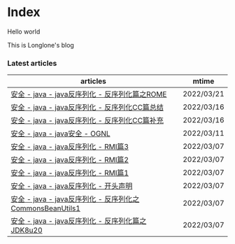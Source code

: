 # Index

Hello world

This is Longlone's blog

### Latest articles
| articles | mtime |
|  ----    | ----  |
|[安全 - java - java反序列化 - 反序列化篇之ROME](安全/java/java反序列化/反序列化篇之ROME.md)|2022/03/21|
|[安全 - java - java反序列化 - 反序列化CC篇总结](安全/java/java反序列化/反序列化CC篇总结.md)|2022/03/16|
|[安全 - java - java反序列化 - 反序列化CC篇补充](安全/java/java反序列化/反序列化CC篇补充.md)|2022/03/16|
|[安全 - java - java安全 - OGNL](安全/java/java安全/OGNL.md)|2022/03/11|
|[安全 - java - java反序列化 - RMI篇3](安全/java/java反序列化/RMI篇3.md)|2022/03/07|
|[安全 - java - java反序列化 - RMI篇2](安全/java/java反序列化/RMI篇2.md)|2022/03/07|
|[安全 - java - java反序列化 - RMI篇1](安全/java/java反序列化/RMI篇1.md)|2022/03/07|
|[安全 - java - java反序列化 - 开头声明](安全/java/java反序列化/开头声明.md)|2022/03/07|
|[安全 - java - java反序列化 - 反序列化之CommonsBeanUtils1](安全/java/java反序列化/反序列化之CommonsBeanUtils1.md)|2022/03/07|
|[安全 - java - java反序列化 - 反序列化篇之JDK8u20](安全/java/java反序列化/反序列化篇之JDK8u20.md)|2022/03/07|
